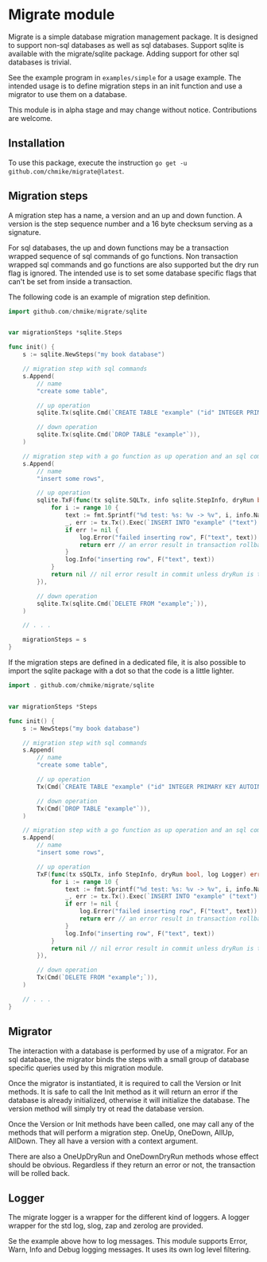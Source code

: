 # Migrate module

Migrate is a simple database migration management package. It is designed to support
non-sql databases as well as sql databases. Support sqlite is available with the
migrate/sqlite package. Adding support for other sql databases is trivial.

See the example program in `examples/simple` for a usage example. The intended usage
is to define migration steps in an init function and use a migrator to use them on a
database.

This module is in alpha stage and may change without notice. Contributions are welcome.

## Installation

To use this package, execute the instruction `go get -u github.com/chmike/migrate@latest`.

## Migration steps

A migration step has a name, a version and an up and down function. A version is the
step sequence number and a 16 byte checksum serving as a signature.

For sql databases, the up and down functions may be a transaction wrapped sequence
of sql commands of go functions. Non transaction wrapped sql commands and go functions
are also supported but the dry run flag is ignored. The intended use is to set some
database specific flags that can't be set from inside a transaction.

The following code is an example of migration step definition.

```go
import github.com/chmike/migrate/sqlite


var migrationSteps *sqlite.Steps

func init() {
    s := sqlite.NewSteps("my book database")

    // migration step with sql commands
    s.Append(
        // name
        "create some table",

        // up operation
        sqlite.Tx(sqlite.Cmd(`CREATE TABLE "example" ("id" INTEGER PRIMARY KEY AUTOINCREMENT, "text" TEXT NOT NULL)`)),

        // down operation
        sqlite.Tx(sqlite.Cmd(`DROP TABLE "example"`)),
    )

    // migration step with a go function as up operation and an sql command for down
    s.Append(
        // name
        "insert some rows",

        // up operation
        sqlite.TxF(func(tx sqlite.SQLTx, info sqlite.StepInfo, dryRun bool, log sqlite.Logger) error {
            for i := range 10 {
                text := fmt.Sprintf("%d test: %s: %v -> %v", i, info.Name(), info.From(), info.To())
                _, err := tx.Tx().Exec(`INSERT INTO "example" ("text") VALUES (?);`, text)
                if err != nil {
                    log.Error("failed inserting row", F("text", text))
                    return err // an error result in transaction rollback
                }
                log.Info("inserting row", F("text", text))
            }
            return nil // nil error result in commit unless dryRun is true
        }),

        // down operation
        sqlite.Tx(sqlite.Cmd(`DELETE FROM "example";`)),
    )

    // . . .

    migrationSteps = s
}
```

If the migration steps are defined in a dedicated file, it is also possible to import the
sqlite package with a dot so that the code is a little lighter.

```go
import . github.com/chmike/migrate/sqlite


var migrationSteps *Steps

func init() {
    s := NewSteps("my book database")

    // migration step with sql commands
    s.Append(
        // name
        "create some table",

        // up operation
        Tx(Cmd(`CREATE TABLE "example" ("id" INTEGER PRIMARY KEY AUTOINCREMENT, "text" TEXT NOT NULL)`)),

        // down operation
        Tx(Cmd(`DROP TABLE "example"`)),
    )

    // migration step with a go function as up operation and an sql command for down
    s.Append(
        // name
        "insert some rows",

        // up operation
        TxF(func(tx sSQLTx, info StepInfo, dryRun bool, log Logger) error {
            for i := range 10 {
                text := fmt.Sprintf("%d test: %s: %v -> %v", i, info.Name(), info.From(), info.To())
                _, err := tx.Tx().Exec(`INSERT INTO "example" ("text") VALUES (?);`, text)
                if err != nil {
                    log.Error("failed inserting row", F("text", text))
                    return err // an error result in transaction rollback
                }
                log.Info("inserting row", F("text", text))
            }
            return nil // nil error result in commit unless dryRun is true
        }),

        // down operation
        Tx(Cmd(`DELETE FROM "example";`)),
    )

    // . . .
}
```

## Migrator

The interaction with a database is performed by use of a migrator.
For an sql database, the migrator binds the steps with a small group of
database specific queries used by this migration module.

Once the migrator is instantiated, it is required to call the Version
or Init methods. It is safe to call the Init method as it will return
an error if the database is already initialized, otherwise it will
initialize the database. The version method will simply try ot read
the database version.

Once the Version or Init methods have been called, one may call any
of the methods that will perform a migration step. OneUp, OneDown,
AllUp, AllDown. They all have a version with a context argument.

There are also a OneUpDryRun and OneDownDryRun methods whose effect
should be obvious. Regardless if they return an error or not, the
transaction will be rolled back.

## Logger

The migrate logger is a wrapper for the different kind of loggers.
A logger wrapper for the std log, slog, zap and zerolog are provided.

Se the example above how to log messages. This module supports
Error, Warn, Info and Debug logging messages. It uses its own log level
filtering.
